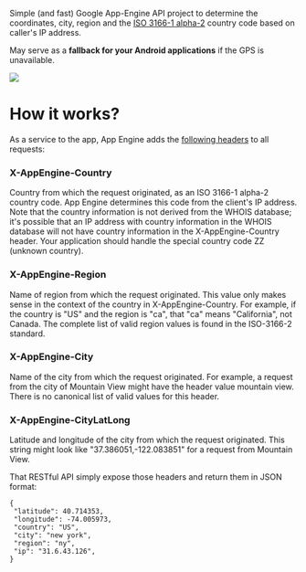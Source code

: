 Simple (and fast) Google App-Engine API project to determine the coordinates, city, region and the [ISO 3166-1 alpha-2](https://en.wikipedia.org/wiki/ISO_3166-1_alpha-2) country code based on caller's IP address. 

May serve as a **fallback for your Android applications** if the GPS is unavailable.

![](https://github.com/renaudcerrato/ip2location/raw/master/art/screenshot.png)

# How it works? #

As a service to the app, App Engine adds the [following headers](https://cloud.google.com/appengine/docs/java/requests#Java_Request_headers) to all requests:

### X-AppEngine-Country

Country from which the request originated, as an ISO 3166-1 alpha-2 country code. App Engine determines this code from the client's IP address. Note that the country information is not derived from the WHOIS database; it's possible that an IP address with country information in the WHOIS database will not have country information in the X-AppEngine-Country header. Your application should handle the special country code ZZ (unknown country).

### X-AppEngine-Region 
Name of region from which the request originated. This value only makes sense in the context of the country in X-AppEngine-Country. For example, if the country is "US" and the region is "ca", that "ca" means "California", not Canada. The complete list of valid region values is found in the ISO-3166-2 standard.

### X-AppEngine-City 

Name of the city from which the request originated. For example, a request from the city of Mountain View might have the header value mountain view. There is no canonical list of valid values for this header.

### X-AppEngine-CityLatLong 

Latitude and longitude of the city from which the request originated. This string might look like "37.386051,-122.083851" for a request from Mountain View.


That RESTful API simply expose those headers and return them in JSON format: 

```
{
 "latitude": 40.714353,
 "longitude": -74.005973,
 "country": "US",
 "city": "new york",
 "region": "ny",
 "ip": "31.6.43.126",
}
```






